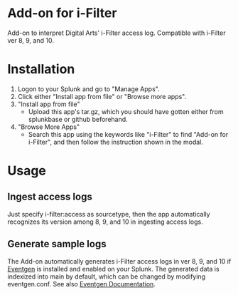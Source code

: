 # Add-on for i-Filter

Add-on to interpret Digital Arts' i-Filter access log. Compatible with i-Filter ver 8, 9, and 10.

# Installation

1. Logon to your Splunk and go to "Manage Apps".
2. Click either "Install app from file" or "Browse more apps".
3. "Install app from file"
      * Upload this app's tar.gz, which you should have gotten either from splunkbase or github beforehand.
4. "Browse More Apps"
      * Search this app using the keywords like "i-Filter" to find "Add-on for i-Filter", and then follow the instruction shown in the modal.

# Usage

## Ingest access logs

Just specify i-filter:access as sourcetype, then the app automatically recognizes its version among 8, 9, and 10 in ingesting access logs.


## Generate sample logs

The Add-on automatically generates i-Filter access logs in ver 8, 9, and 10 if [Eventgen](https://splunkbase.splunk.com/app/1924/) is installed and enabled on your Splunk. The generated data is indexized into main by default, which can be changed by modifying eventgen.conf. See also [Eventgen Documentation](http://splunk.github.io/eventgen/).
